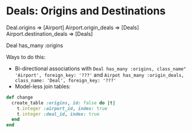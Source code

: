 # Deals: Origins and Destinations

Deal.origins => [Airport]
Airport.origin_deals => [Deals] 
Airport.destination_deals => [Deals] 

Deal has_many :origins

Ways to do this:
- Bi-directional associations with `Deal has_many :origins, class_name" 'Airport', foreign_key: '???'` and `Airpot has_many :origin_deals, class_name: 'Deal', foreign_key: '???'`
- Model-less join tables: 
``` ruby
def change
  create_table :origins, id: false do |t|
    t.integer :airport_id, index: true
    t.integer :deal_id, index: true
  end
end
```